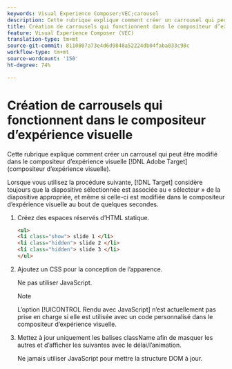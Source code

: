 ```yaml
---
keywords: Visual Experience Composer;VEC;carousel
description: Cette rubrique explique comment créer un carrousel qui peut être modifié dans le compositeur d’expérience visuelle Adobe Target (VEC).
title: Création de carrousels qui fonctionnent dans le compositeur d’expérience visuelle
feature: Visual Experience Composer (VEC)
translation-type: tm+mt
source-git-commit: 8110807a73e4d6d9848a52224db04faba033c98c
workflow-type: tm+mt
source-wordcount: '150'
ht-degree: 74%

---
```



# Création de carrousels qui fonctionnent dans le compositeur d’expérience visuelle

Cette rubrique explique comment créer un carrousel qui peut être modifié dans le compositeur d’expérience visuelle [!DNL Adobe Target]  (compositeur d’expérience visuelle).

Lorsque vous utilisez la procédure suivante, [!DNL Target] considère toujours que la diapositive sélectionnée est associée au « sélecteur » de la diapositive appropriée, et même si celle-ci est modifiée dans le compositeur d’expérience visuelle au bout de quelques secondes.

1. Créez des espaces réservés d’HTML statique.

   ```html
   <ul>
   <li class="show"> slide 1 </li>
   <li class="hidden"> slide 2 </li>
   <li class="hidden"> slide 3 </li>
   </ul>
   ```

1. Ajoutez un CSS pour la conception de l’apparence.

   Ne pas utiliser JavaScript.

   >[!NOTE]
   >
   >L’option [!UICONTROL Rendu avec JavaScript] n’est actuellement pas prise en charge si elle est utilisée avec un code personnalisé dans le compositeur d’expérience visuelle.

1. Mettez à jour uniquement les balises className afin de masquer les autres et d’afficher les suivantes avec le délai/l’animation.

   Ne jamais utiliser JavaScript pour mettre la structure DOM à jour.